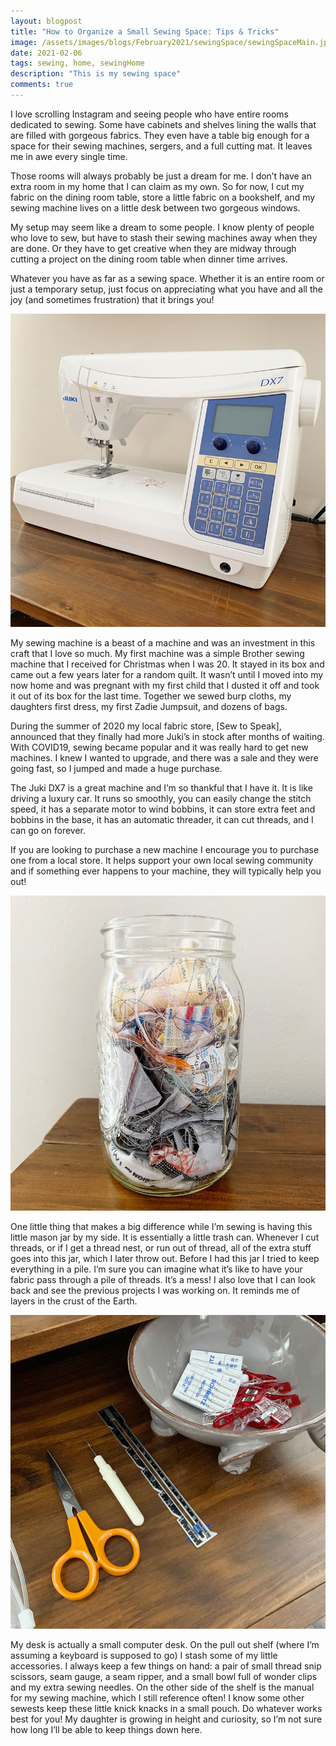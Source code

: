 ```yaml
---
layout: blogpost
title: "How to Organize a Small Sewing Space: Tips & Tricks"
image: /assets/images/blogs/February2021/sewingSpace/sewingSpaceMain.jpg
date: 2021-02-06
tags: sewing, home, sewingHome
description: "This is my sewing space"
comments: true
---
```


I love scrolling Instagram and seeing people who have entire rooms dedicated to sewing. Some have cabinets and shelves lining the walls that are filled with gorgeous fabrics. They even have a table big enough for a space for their sewing machines, sergers, and a full cutting mat. It leaves me in awe every single time. 

Those rooms will always probably be just a dream for me. I don’t have an extra room in my home that I can claim as my own. So for now, I cut my fabric on the dining room table, store a little fabric on a bookshelf, and my sewing machine lives on a little desk between two gorgeous windows. 

My setup may seem like a dream to some people. I know plenty of people who love to sew, but have to stash their sewing machines away when they are done. Or they have to get creative when they are midway through cutting a project on the dining room table when dinner time arrives.

Whatever you have as far as a sewing space. Whether it is an entire room or just a temporary setup, just focus on appreciating what you have and all the joy (and sometimes frustration) that it brings you!

![Juki](/assets/images/blogs/February2021/sewingSpace/juki.jpg)

My sewing machine is a beast of a machine and was an investment in this craft that I love so much. My first machine was a simple Brother sewing machine that I received for Christmas when I was 20. It stayed in its box and came out a few years later for a random quilt. It wasn’t until I moved into my now home and was pregnant with my first child that I dusted it off and took it out of its box for the last time. Together we sewed burp cloths, my daughters first dress, my first Zadie Jumpsuit, and dozens of bags. 

During the summer of 2020 my local fabric store, [Sew to Speak], announced that they finally had more Juki’s in stock after months of waiting. With COVID19, sewing became popular and it was really hard to get new machines. I knew I wanted to upgrade, and there was a sale and they were going fast, so I jumped and made a huge purchase. 

The Juki DX7 is a great machine and I’m so thankful that I have it. It is like driving a luxury car. It runs so smoothly, you can easily change the stitch speed, it has a separate motor to wind bobbins, it can store extra feet and bobbins in the base, it has an automatic threader, it can cut threads, and I can go on forever. 

If you are looking to purchase a new machine I encourage you to purchase one from a local store. It helps support your own local sewing community and if something ever happens to your machine, they will typically help you out!

![threadJar](/assets/images/blogs/February2021/sewingSpace/threadJar.jpg)

One little thing that makes a big difference while I’m sewing is having this little mason jar by my side. It is essentially a little trash can. Whenever I cut threads, or if I get a thread nest, or run out of thread, all of the extra stuff goes into this jar, which I later throw out. Before I had this jar I tried to keep everything in a pile. I’m sure you can imagine what it’s like to have your fabric pass through a pile of threads. It’s a mess! I also love that I can look back and see the previous projects I was working on. It reminds me of layers in the crust of the Earth. 

![accessories](/assets/images/blogs/February2021/sewingSpace/accessories.jpg)

My desk is actually a small computer desk. On the pull out shelf (where I’m assuming a keyboard is supposed to go) I stash some of my little accessories. I always keep a few things on hand: a pair of small thread snip scissors, seam gauge, a seam ripper, and a small bowl full of wonder clips and my extra sewing needles. On the other side of the shelf is the manual for my sewing machine, which I still reference often! I know some other sewests keep these little knick knacks in a small pouch. Do whatever works best for you! My daughter is growing in height and curiosity, so I’m not sure how long I’ll be able to keep things down here. 


